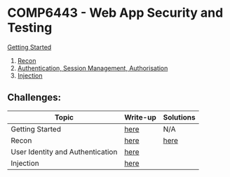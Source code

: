 # COMP6443 - Web App Security and Testing

[Getting Started](notes/00_Getting-Started.md)

1. [Recon](notes/01_Recon.md)
2. [Authentication, Session Management, Authorisation](notes/02_Authentication-Sessions-Authorisation.md)
3. [Injection](notes/03_Injection.md)

## Challenges:

| Topic             | Write-up                                              | Solutions |
| ---               | ---                                                   | ---       |
| Getting Started   | [here](challenges/getting-started/getting_started.md) | N/A       |
| Recon             | [here](challenges/topic1/topic1.md)                   | [here](challenges/topic1/recon_solutions.md) |
| User Identity and Authentication | [here](challenges/topic2/topic2.md)    |           |
| Injection         | [here](challenges/topic3/topic3.md)                   |           |
